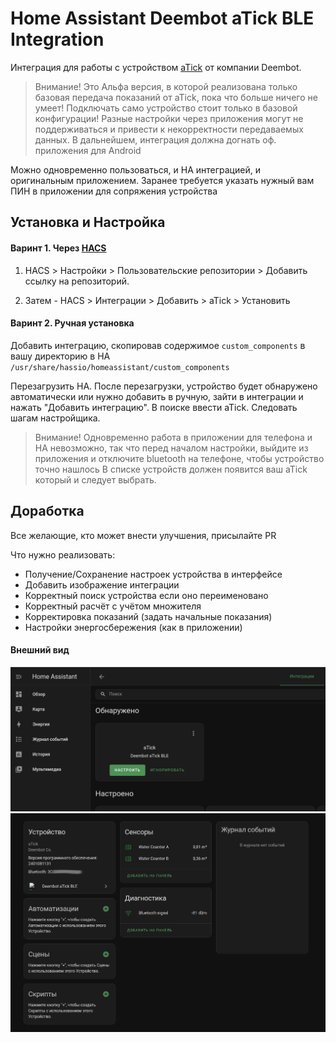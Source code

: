 # Home Assistant Deembot aTick BLE Integration

Интеграция для работы с устройством [aTick](https://deembot.com/atick/index.ru.html) от компании Deembot.

> Внимание! Это Альфа версия, в которой реализована только базовая передача показаний от aTick, пока что больше ничего не умеет!
> Подключать само устройство стоит только в базовой конфигурации!
> Разные настройки через приложения могут не поддерживаться и привести к некорректности передаваемых данных.
> В дальнейшем, интеграция должна догнать оф. приложения для Android

Можно одновременно пользоваться, и HA интеграцией, и оригинальным приложением. Заранее требуется указать нужный вам ПИН в приложении для сопряжения устройства

## Установка и Настройка
#### Варинт 1. Через [HACS](https://www.hacs.xyz/)

1) HACS > Настройки > Пользовательские репозитории > Добавить ссылку на репозиторий.

2) Затем - HACS > Интеграции > Добавить > aTick > Установить

#### Варинт 2. Ручная установка
Добавить интеграцию, скопировав содержимое `custom_components` в вашу директорию в HA `/usr/share/hassio/homeassistant/custom_components`

Перезагрузить HA.
После перезагрузки, устройство будет обнаружено автоматически или нужно добавить в ручную, зайти в интеграции и нажать "Добавить интеграцию". В поиске ввести aTick. Следовать шагам настройщика.

> Внимание! Одновременно работа в приложении для телефона и HA невозможно, так что перед началом настройки, выйдите из приложения и отключите bluetooth на телефоне, чтобы устройство точно нашлось
> В списке устройств должен появится ваш aTick который и следует выбрать.

## Доработка

Все желающие, кто может внести улучшения, присылайте PR

Что нужно реализовать:
* Получение/Сохранение настроек устройства в интерфейсе
* Добавить изображение интеграции
* Корректный поиск устройства если оно переименовано
* Корректный расчёт с учётом множителя
* Корректировка показаний (задать начальные показания)
* Настройки энергосбережения (как в приложении)


#### Внешний вид
![1.png](./img/autodiscovery.png)
![1.png](./img/1.png)
